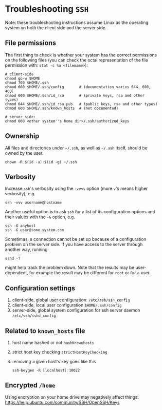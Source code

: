 # Troubleshooting ``SSH``

Note: these troubleshooting instructions assume Linux as the operating system on both the client side and the server
side.

## File permissions

The first thing to check is whether your system has the correct permissions on the following files (you can check the
octal representation of the file permission with: ``stat -c %a <filename>``):

```shell
# client-side
chmod go-w $HOME
chmod 700 $HOME/.ssh
chmod 600 $HOME/.ssh/config       # (documentation varies 644, 600, 400)
chmod 600 $HOME/.ssh/id_rsa       # (private keys, rsa and other types)
chmod 644 $HOME/.ssh/id_rsa.pub   # (public keys, rsa and other types)
chmod 600 $HOME/.ssh/known_hosts  # (not documented)

# server side:
chmod 600 <other system''s home dir>/.ssh/authorized_keys
```

## Ownership

All files and directories under `~/.ssh`, as well as `~/.ssh` itself, should be owned by the user.

```shell
chown -R $(id -u):$(id -g) ~/.ssh
```

## Verbosity

Increase ``ssh``'s verbosity using the ``-vvvv`` option (more ``v``'s means higher verbosity), e.g.

```shell
ssh -vvv username@hostname
```

Another useful option is to ask ``ssh`` for a list of its configuration options and their values with the ``-G`` option,
e.g.

```shell
ssh -G anyhost
ssh -G user@some.system.com
```

Sometimes, a connection cannot be set up because of a configuration problem on the server side. If you have access to
the server through another way, running

```shell
sshd -T
```

might help track the problem down. Note that the results may be user-dependent, for example the result may be different
for ``root`` or for a user.

## Configuration settings

1. client-side, global user configuration: ``/etc/ssh/ssh_config``
1. client-side, local user configuration ``$HOME/.ssh/config``
1. server-side, global system configuration for ssh server daemon ``/etc/ssh/sshd_config``

## Related to `known_hosts` file


1. host name hashed or not ``hashKnownHosts``
1. strict host key checking ``strictHostKeyChecking``
1. removing a given host's key goes like this

    ```
    ssh-keygen -R [localhost]:10022
    ```

## Encrypted ``/home``

Using encryption on your home drive may negatively affect things: <https://help.ubuntu.com/community/SSH/OpenSSH/Keys>
